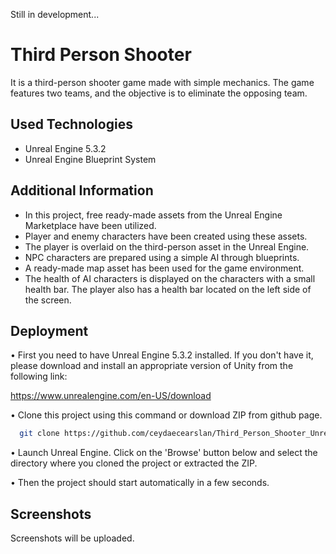 
Still in development...

# Third Person Shooter 

It is a third-person shooter game made with simple mechanics. The game features two teams, and the objective is to eliminate the opposing team.
## Used Technologies

 - Unreal Engine 5.3.2
 - Unreal Engine Blueprint System



## Additional Information

- In this project, free ready-made assets from the Unreal Engine Marketplace have been utilized. 
- Player and enemy characters have been created using these assets.
- The player is overlaid on the third-person asset in the Unreal Engine.
- NPC characters are prepared using a simple AI through blueprints.
- A ready-made map asset has been used for the game environment.
- The health of AI characters is displayed on the characters with a small health bar. The player also has a health bar located on the left side of the screen.

## Deployment

• First you need to have Unreal Engine 5.3.2 installed. If you don't have it, please download and install an appropriate version of Unity from the following link: 

https://www.unrealengine.com/en-US/download

• Clone this project using this command or download ZIP from github page.

```bash
  git clone https://github.com/ceydaecearslan/Third_Person_Shooter_UnrealEngine.git
```

• Launch Unreal Engine. Click on the 'Browse' button below and select the directory where you cloned the project or extracted the ZIP.

• Then the project should start automatically in a few seconds.
## Screenshots

Screenshots will be uploaded.
